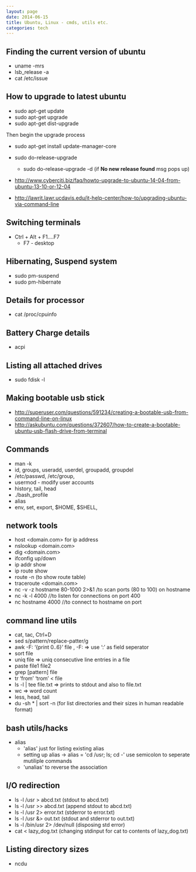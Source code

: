 ```yaml
---
layout: page
date: 2014-06-15
title: Ubuntu, Linux - cmds, utils etc.
categories: tech
---
```


## Finding the current version of ubuntu
- uname -mrs
- lsb_release -a
- cat /etc/issue

## How to upgrade to latest ubuntu

* sudo apt-get update
* sudo apt-get upgrade
* sudo apt-get dist-upgrade

Then begin the upgrade process


* sudo apt-get install update-manager-core
* sudo do-release-upgrade
    - sudo do-release-upgrade -d (if **No new release found** msg pops up)

* <http://www.cyberciti.biz/faq/howto-upgrade-to-ubuntu-14-04-from-ubuntu-13-10-or-12-04>
* <http://lawrit.lawr.ucdavis.edu/it-help-center/how-to/upgrading-ubuntu-via-command-line>

## Switching terminals

* Ctrl + Alt + F1....F7
    - F7 - desktop

## Hibernating, Suspend system

* sudo pm-suspend
* sudo pm-hibernate

## Details for processor

* cat /proc/cpuinfo 

## Battery Charge details

* acpi

## Listing all attached drives

* sudo fdisk -l

## Making bootable usb stick

* <http://superuser.com/questions/591234/creating-a-bootable-usb-from-command-line-on-linux>
* <http://askubuntu.com/questions/372607/how-to-create-a-bootable-ubuntu-usb-flash-drive-from-terminal>

## Commands

* man -k <search item>
* id, groups, useradd, userdel, groupadd, groupdel
* /etc/passwd, /etc/group, 
* usermod - modify user accounts
* history, tail, head
* ./bash_profile
* alias
* env, set, export, $HOME, $SHELL, 

## network tools
* host <domain.com> for ip address
* nslookup <domain.com>
* dig <domain.com>
* ifconfig <interface> up/down
* ip addr show
* ip route show
* route -n (to show route table)
* traceroute <domain.com>
* nc -v -z hostname 80-1000 2>&1 /to scan ports (80 to 100) on hostname
* nc -k -l 4000 //to listen for connections on port 400
* nc hostname 4000 //to connect to hostname on port 

## command line utils

* cat, tac, Ctrl+D
* sed s/pattern/replace-patter/g <file> 
* awk -F: ‘{print $0..$6}’ file , -F: => use ‘:’ as field seperator
* sort file
* uniq file => uniq consecutive line entries in a file
* paste file1 file2 
* grep [pattern] file
* tr ‘from’ ‘trom’ < file
* ls -l | tee file.txt => prints to stdout and also to file.txt
* wc => word count
* less, head, tail
* du -sh * | sort -n (for list directories and their sizes in human readable format)


## bash utils/hacks
* alias
    - 'alias' just for listing existing alias
    - setting up alias -> alias = 'cd /usr; ls; cd -'
        use semicolon to seperate mutiliple commands
    - 'unalias' to reverse the association


## I/O redirection

* ls -l /usr > abcd.txt (stdout to abcd.txt)
* ls -l /usr >> abcd.txt (append stdout to abcd.txt)
* ls -l /usr 2> error.txt (stderror to error.txt)
* ls -l /usr &> out.txt (stdout and stderror to out.txt)
* ls -l /bin/usr 2> /dev/null (disposing std error)
* cat < lazy_dog.txt (changing stdinput for cat to contents of lazy_dog.txt)

## Listing directory sizes

* ncdu
